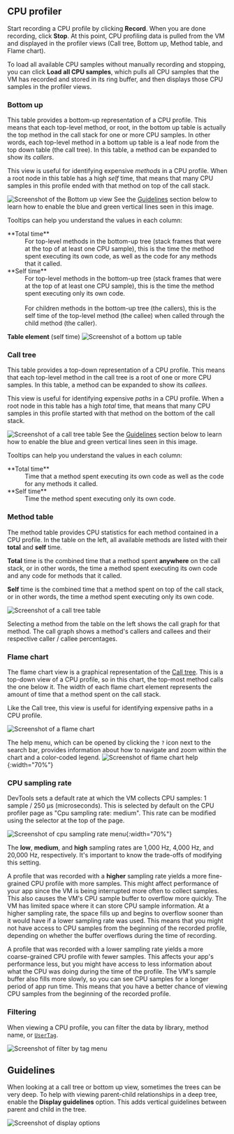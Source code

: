 ## CPU profiler

Start recording a CPU profile by clicking **Record**.
When you are done recording, click **Stop**. At this point,
CPU profiling data is pulled from the VM and displayed
in the profiler views (Call tree, Bottom up, Method table,
and Flame chart).

To load all available CPU samples without manually
recording and stopping, you can click **Load all CPU samples**,
which pulls all CPU samples that the VM has recorded and
stored in its ring buffer, and then displays those
CPU samples in the profiler views.

### Bottom up

This table provides a bottom-up representation
of a CPU profile. This means that each top-level method,
or root, in the bottom up table is actually the
top method in the call stack for one or more CPU samples.
In other words, each top-level method in a bottom up
table is a leaf node from the top down table
(the call tree).
In this table, a method can be expanded to show its _callers_.

This view is useful for identifying expensive _methods_
in a CPU profile. When a root node in this table
has a high _self_ time, that means that many CPU samples
in this profile ended with that method on top of the call stack.

![Screenshot of the Bottom up view]({{site.url}}/assets/images/docs/tools/devtools/bottom-up-view.png)
See the [Guidelines](#guidelines) section below to learn how to
enable the blue and green vertical lines seen in this image.

Tooltips can help you understand the values in each column:

<dl markdown="1">
<dt markdown="1">**Total time**
</dt>
<dd markdown="1">For top-level methods in the bottom-up tree
    (stack frames that were at the top of at least one
    CPU sample), this is the time the method spent executing
    its own code, as well as the code for any methods that
    it called.
</dd>

<dt markdown="1">**Self time**
</dt>
<dd markdown="1">For top-level methods in the bottom-up tree
    (stack frames that were at the top of at least one CPU
    sample), this is the time the method spent executing only
    its own code.<br><br>
    For children methods in the bottom-up tree (the callers),
    this is the self time of the top-level method (the callee)
    when called through the child method (the caller).
</dd>
</dl>

**Table element** (self time)
![Screenshot of a bottom up table]({{site.url}}/assets/images/docs/tools/devtools/table-element.png)

### Call tree

This table provides a top-down representation of a CPU profile.
This means that each top-level method in the call tree is a root
of one or more CPU samples. In this table,
a method can be expanded to show its _callees_.

This view is useful for identifying expensive _paths_ in a CPU profile.
When a root node in this table has a high _total_ time,
that means that many CPU samples in this profile started
with that method on the bottom of the call stack. 

![Screenshot of a call tree table]({{site.url}}/assets/images/docs/tools/devtools/call-tree.png)
See the [Guidelines](#guidelines) section below to learn how to
enable the blue and green vertical lines seen in this image.

Tooltips can help you understand the values in each column:

<dl markdown="1">
<dt markdown="1">**Total time**
</dt>
<dd>Time that a method spent executing its own code as well as
    the code for any methods it called.
</dd>

<dt markdown="1">**Self time**
</dt>
<dd>Time the method spent executing only its own code.
</dd>
</dl>

### Method table

The method table provides CPU statistics for each method
contained in a CPU profile. In the table on the left,
all available methods are listed with their **total** and
**self** time. 

**Total** time is the combined time that a method spent
**anywhere** on the call stack, or in other words,
the time a method spent executing its own code and
any code for methods that it called.

**Self** time is the combined time that a method spent
on top of the call stack, or in other words,
the time a method spent executing only its own code.

![Screenshot of a call tree table]({{site.url}}/assets/images/docs/tools/devtools/method-table.png)

Selecting a method from the table on the left shows
the call graph for that method. The call graph shows
a method's callers and callees and their respective
caller / callee percentages.

### Flame chart

The flame chart view is a graphical representation of
the [Call tree](#call-tree). This is a top-down view
of a CPU profile, so in this chart,
the top-most method calls the one below it.
The width of each flame chart element represents the
amount of time that a method spent on the call stack.

Like the Call tree, this view is useful for identifying
expensive paths in a CPU profile.

![Screenshot of a flame chart]({{site.url}}/assets/images/docs/tools/devtools/cpu-flame-chart.png)

The help menu, which can be opened by clicking the `?` icon
next to the search bar, provides information about how to
navigate and zoom within the chart and a color-coded legend.
![Screenshot of flame chart help]({{site.url}}/assets/images/docs/tools/devtools/flame-chart-help.png){:width="70%"}


### CPU sampling rate

DevTools sets a default rate at which the VM collects CPU samples:
1 sample / 250 μs (microseconds). This is selected by default on
the CPU profiler page as "Cpu sampling rate: medium".
This rate can be modified using the selector at the top
of the page.

![Screenshot of cpu sampling rate menu]({{site.url}}/assets/images/docs/tools/devtools/cpu-sampling-rate-menu.png){:width="70%"}

The **low**, **medium**, and **high** sampling rates are
1,000 Hz, 4,000 Hz, and 20,000 Hz, respectively.
It's important to know the trade-offs
of modifying this setting.

A profile that was recorded with a **higher** sampling rate
yields a more fine-grained CPU profile with more samples.
This might affect performance of your app since the VM
is being interrupted more often to collect samples.
This also causes the VM's CPU sample buffer to overflow more quickly.
The VM has limited space where it can store CPU sample information.
At a higher sampling rate, the space fills up and begins
to overflow sooner than it would have if a lower sampling
rate was used.
This means that you might not have access to CPU samples
from the beginning of the recorded profile, depending
on whether the buffer overflows during the time of recording.

A profile that was recorded with a lower sampling rate
yields a more coarse-grained CPU profile with fewer samples.
This affects your app's performance less,
but you might have access to less information about what
the CPU was doing during the time of the profile.
The VM's sample buffer also fills more slowly, so you can see
CPU samples for a longer period of app run time.
This means that you have a better chance of viewing CPU
samples from the beginning of the recorded profile.

### Filtering

When viewing a CPU profile, you can filter the data by
library, method name, or [`UserTag`][].

![Screenshot of filter by tag menu]({{site.url}}/assets/images/docs/tools/devtools/filter-by-tag.png)

[`UserTag`]: {{site.api}}/flutter/dart-developer/UserTag-class.html

## Guidelines

When looking at a call tree or bottom up view,
sometimes the trees can be very deep.
To help with viewing parent-child relationships in a deep tree,
enable the **Display guidelines** option.
This adds vertical guidelines between parent and child in the tree.

![Screenshot of display options]({{site.url}}/assets/images/docs/tools/devtools/display-options.png)

